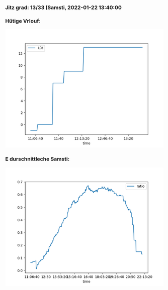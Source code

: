 ### Jitz grad: 13/33 (Samsti, 2022-01-22 13:40:00

### Hütige Vrlouf:
![Graph](Today.png)

### E durschnittleche Samsti:
![Graph](Samsti.png)